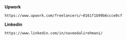 
**Upwork**
```
https://www.upwork.com/freelancers/~0161f1b99b6ccce0cf
```

**Linkedin**
```
https://www.linkedin.com/in/naveedalirehmani/
```
